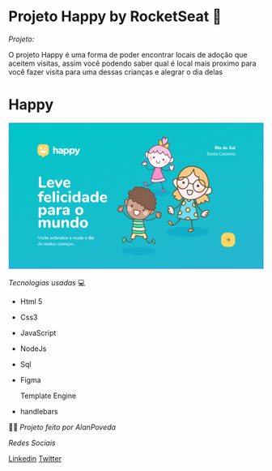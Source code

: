 # Projeto Happy by RocketSeat 🚀

*Projeto:*

O projeto Happy é uma forma de poder encontrar locais de adoção que aceitem visitas, assim você podendo saber qual é local mais proximo para você fazer visita para uma dessas crianças e alegrar o dia delas

# Happy

![](public/images/Happy-login.PNG)


*Tecnologias usadas* 💻

- Html 5
- Css3
- JavaScript
- NodeJs
- Sql
- Figma

    Template Engine
- handlebars

🐱‍💻 *Projeto feito por AlanPoveda*

*Redes Sociais*

[Linkedin](https://www.linkedin.com/in/alan-poveda-a8a4b7b5/)
[Twitter](https://twitter.com/AlanPoveda)